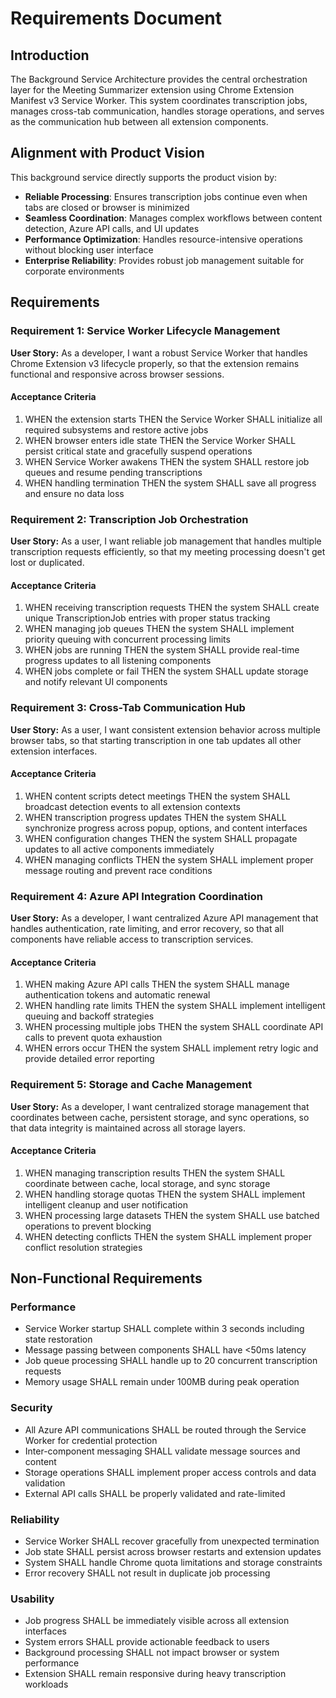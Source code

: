 # Requirements Document

## Introduction

The Background Service Architecture provides the central orchestration layer for the Meeting Summarizer extension using Chrome Extension Manifest v3 Service Worker. This system coordinates transcription jobs, manages cross-tab communication, handles storage operations, and serves as the communication hub between all extension components.

## Alignment with Product Vision

This background service directly supports the product vision by:
- **Reliable Processing**: Ensures transcription jobs continue even when tabs are closed or browser is minimized
- **Seamless Coordination**: Manages complex workflows between content detection, Azure API calls, and UI updates
- **Performance Optimization**: Handles resource-intensive operations without blocking user interface
- **Enterprise Reliability**: Provides robust job management suitable for corporate environments

## Requirements

### Requirement 1: Service Worker Lifecycle Management

**User Story:** As a developer, I want a robust Service Worker that handles Chrome Extension v3 lifecycle properly, so that the extension remains functional and responsive across browser sessions.

#### Acceptance Criteria

1. WHEN the extension starts THEN the Service Worker SHALL initialize all required subsystems and restore active jobs
2. WHEN browser enters idle state THEN the Service Worker SHALL persist critical state and gracefully suspend operations
3. WHEN Service Worker awakens THEN the system SHALL restore job queues and resume pending transcriptions
4. WHEN handling termination THEN the system SHALL save all progress and ensure no data loss

### Requirement 2: Transcription Job Orchestration

**User Story:** As a user, I want reliable job management that handles multiple transcription requests efficiently, so that my meeting processing doesn't get lost or duplicated.

#### Acceptance Criteria

1. WHEN receiving transcription requests THEN the system SHALL create unique TranscriptionJob entries with proper status tracking
2. WHEN managing job queues THEN the system SHALL implement priority queuing with concurrent processing limits
3. WHEN jobs are running THEN the system SHALL provide real-time progress updates to all listening components
4. WHEN jobs complete or fail THEN the system SHALL update storage and notify relevant UI components

### Requirement 3: Cross-Tab Communication Hub

**User Story:** As a user, I want consistent extension behavior across multiple browser tabs, so that starting transcription in one tab updates all other extension interfaces.

#### Acceptance Criteria

1. WHEN content scripts detect meetings THEN the system SHALL broadcast detection events to all extension contexts
2. WHEN transcription progress updates THEN the system SHALL synchronize progress across popup, options, and content interfaces
3. WHEN configuration changes THEN the system SHALL propagate updates to all active components immediately
4. WHEN managing conflicts THEN the system SHALL implement proper message routing and prevent race conditions

### Requirement 4: Azure API Integration Coordination

**User Story:** As a developer, I want centralized Azure API management that handles authentication, rate limiting, and error recovery, so that all components have reliable access to transcription services.

#### Acceptance Criteria

1. WHEN making Azure API calls THEN the system SHALL manage authentication tokens and automatic renewal
2. WHEN handling rate limits THEN the system SHALL implement intelligent queuing and backoff strategies
3. WHEN processing multiple jobs THEN the system SHALL coordinate API calls to prevent quota exhaustion
4. WHEN errors occur THEN the system SHALL implement retry logic and provide detailed error reporting

### Requirement 5: Storage and Cache Management

**User Story:** As a developer, I want centralized storage management that coordinates between cache, persistent storage, and sync operations, so that data integrity is maintained across all storage layers.

#### Acceptance Criteria

1. WHEN managing transcription results THEN the system SHALL coordinate between cache, local storage, and sync storage
2. WHEN handling storage quotas THEN the system SHALL implement intelligent cleanup and user notification
3. WHEN processing large datasets THEN the system SHALL use batched operations to prevent blocking
4. WHEN detecting conflicts THEN the system SHALL implement proper conflict resolution strategies

## Non-Functional Requirements

### Performance
- Service Worker startup SHALL complete within 3 seconds including state restoration
- Message passing between components SHALL have <50ms latency
- Job queue processing SHALL handle up to 20 concurrent transcription requests
- Memory usage SHALL remain under 100MB during peak operation

### Security
- All Azure API communications SHALL be routed through the Service Worker for credential protection
- Inter-component messaging SHALL validate message sources and content
- Storage operations SHALL implement proper access controls and data validation
- External API calls SHALL be properly validated and rate-limited

### Reliability
- Service Worker SHALL recover gracefully from unexpected termination
- Job state SHALL persist across browser restarts and extension updates
- System SHALL handle Chrome quota limitations and storage constraints
- Error recovery SHALL not result in duplicate job processing

### Usability
- Job progress SHALL be immediately visible across all extension interfaces
- System errors SHALL provide actionable feedback to users
- Background processing SHALL not impact browser or system performance
- Extension SHALL remain responsive during heavy transcription workloads